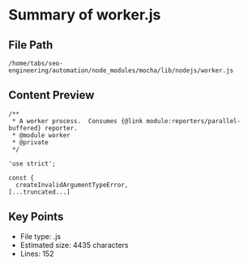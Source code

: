 # Summary of worker.js
  
## File Path
`/home/tabs/seo-engineering/automation/node_modules/mocha/lib/nodejs/worker.js`

## Content Preview
```
/**
 * A worker process.  Consumes {@link module:reporters/parallel-buffered} reporter.
 * @module worker
 * @private
 */

'use strict';

const {
  createInvalidArgumentTypeError,
[...truncated...]
```

## Key Points
- File type: .js
- Estimated size: 4435 characters
- Lines: 152
